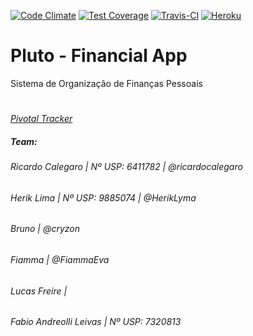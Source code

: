 [![Code Climate](https://codeclimate.com/github/SIN5005/projeto-agil/badges/gpa.svg)](https://codeclimate.com/github/SIN5005/projeto-agil)
[![Test Coverage](https://codeclimate.com/github/SIN5005/projeto-agil/badges/coverage.svg)](https://codeclimate.com/github/SIN5005/projeto-agil/coverage)
[![Travis-CI](https://travis-ci.org/SIN5005/projeto-agil.svg?branch=master)](https://travis-ci.org/SIN5005/projeto-agil)
[![Heroku](https://heroku-badge.herokuapp.com/?app=sin5005)](https://sin5005.herokuapp.com)

# Pluto - Financial App 
Sistema de Organização de Finanças Pessoais
#
*[Pivotal Tracker](https://www.pivotaltracker.com/n/projects/1791013)*

##### *Team:*
###### Ricardo Calegaro | Nº USP: 6411782 | *@ricardocalegaro*
###### Herik Lima | Nº USP: 9885074 | *@HerikLyma*
###### Bruno | *@cryzon*
###### Fiamma | *@FiammaEva*
###### Lucas Freire |
###### Fabio Andreolli Leivas | Nº USP: 7320813 
